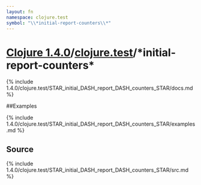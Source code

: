 ```yaml
---
layout: fn
namespace: clojure.test
symbol: "\\*initial-report-counters\\*"
---
```


# [Clojure 1.4.0](../../)/[clojure.test](../)/\*initial-report-counters\*

{% include 1.4.0/clojure.test/STAR_initial_DASH_report_DASH_counters_STAR/docs.md %}

##Examples

{% include 1.4.0/clojure.test/STAR_initial_DASH_report_DASH_counters_STAR/examples.md %}
## Source
{% include 1.4.0/clojure.test/STAR_initial_DASH_report_DASH_counters_STAR/src.md %}

